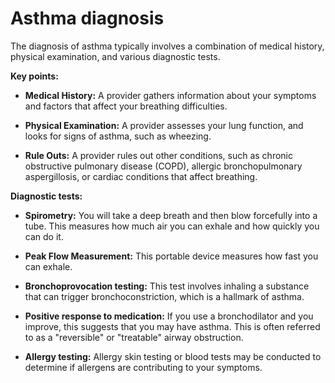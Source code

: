 # Asthma diagnosis

The diagnosis of asthma typically involves a combination of medical history, physical examination, and various diagnostic tests.

**Key points:**

* **Medical History:** A provider gathers information about your symptoms and factors that affect your breathing difficulties.

* **Physical Examination:** A provider assesses your lung function, and looks for signs of asthma, such as wheezing.

* **Rule Outs:** A provider rules out other conditions, such as chronic obstructive pulmonary disease (COPD), allergic bronchopulmonary aspergillosis, or cardiac conditions that affect breathing.

**Diagnostic tests:**

* **Spirometry:** You will take a deep breath and then blow forcefully into a tube. This measures how much air you can exhale and how quickly you can do it.

* **Peak Flow Measurement:** This portable device measures how fast you can exhale.

* **Bronchoprovocation testing:** This test involves inhaling a substance that can trigger bronchoconstriction, which is a hallmark of asthma.

* **Positive response to medication:** If you use a bronchodilator and you improve, this suggests that you may have asthma. This is often referred to as a "reversible" or "treatable" airway obstruction.

* **Allergy testing:** Allergy skin testing or blood tests may be conducted to determine if allergens are contributing to your symptoms.
